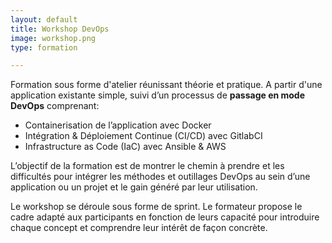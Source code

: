 ```yaml
---
layout: default
title: Workshop DevOps
image: workshop.png
type: formation

---
```


Formation sous forme d'atelier réunissant théorie et pratique. A partir d'une application existante simple, suivi d’un processus de **passage en mode DevOps** comprenant:

- Containerisation de l’application avec Docker
- Intégration & Déploiement Continue (CI/CD) avec GitlabCI
- Infrastructure as Code (IaC) avec Ansible & AWS

L’objectif de la formation est de montrer le chemin à prendre et les difficultés pour intégrer les méthodes et outillages DevOps au sein d’une application ou un projet et le gain généré par leur utilisation.

Le workshop se déroule sous forme de sprint. Le formateur propose le cadre adapté aux participants en fonction de leurs capacité pour introduire chaque concept et comprendre leur intérêt de façon concrète.
